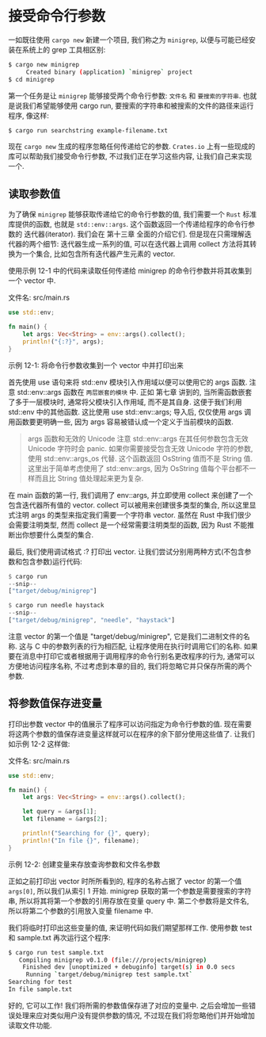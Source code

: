 # 接受命令行参数

一如既往使用 `cargo new` 新建一个项目, 我们称之为 `minigrep`,
以便与可能已经安装在系统上的 grep 工具相区别:

```bash
$ cargo new minigrep
     Created binary (application) `minigrep` project
$ cd minigrep
```

第一个任务是让 `minigrep` 能够接受两个命令行参数: `文件名` 和 `要搜索的字符串`.
也就是说我们希望能够使用 cargo run, 要搜索的字符串和被搜索的文件的路径来运行程序, 像这样:

```bash
$ cargo run searchstring example-filename.txt
```

现在 `cargo new` 生成的程序忽略任何传递给它的参数.
`Crates.io` 上有一些现成的库可以帮助我们接受命令行参数, 不过我们正在学习这些内容, 让我们自己来实现一个.

## 读取参数值

为了确保 `minigrep` 能够获取传递给它的命令行参数的值, 我们需要一个 `Rust` 标准库提供的函数, 也就是 `std::env::args`.
这个函数返回一个传递给程序的命令行参数的 迭代器(iterator).  我们会在 第十三章 全面的介绍它们.
但是现在只需理解迭代器的两个细节:
迭代器生成一系列的值, 可以在迭代器上调用 collect 方法将其转换为一个集合, 比如包含所有迭代器产生元素的 vector.

使用示例 12-1 中的代码来读取任何传递给 minigrep 的命令行参数并将其收集到一个 vector 中.

文件名: src/main.rs

```rust
use std::env;

fn main() {
    let args: Vec<String> = env::args().collect();
    println!("{:?}", args);
}
```

示例 12-1: 将命令行参数收集到一个 vector 中并打印出来

首先使用 use 语句来将 std::env 模块引入作用域以便可以使用它的 args 函数.
注意 std::env::args 函数在 `两层嵌套的模块` 中.
正如 第七章 讲到的, 当所需函数嵌套了多于一层模块时, 通常将父模块引入作用域, 而不是其自身.
这便于我们利用 std::env 中的其他函数.
这比使用 use std::env::args; 导入后, 仅仅使用 args 调用函数要更明确一些, 因为 args 容易被错认成一个定义于当前模块的函数.

>args 函数和无效的 Unicode
>注意 std::env::args 在其任何参数包含无效 Unicode 字符时会 panic.
>如果你需要接受包含无效 Unicode 字符的参数, 使用 std::env::args_os 代替. 这个函数返回 OsString 值而不是 String 值.
>这里出于简单考虑使用了 std::env::args, 因为 OsString 值每个平台都不一样而且比 String 值处理起来更为复杂.

在 main 函数的第一行, 我们调用了 env::args, 并立即使用 collect 来创建了一个包含迭代器所有值的 vector.
collect 可以被用来创建很多类型的集合, 所以这里显式注明 args 的类型来指定我们需要一个字符串 vector.
虽然在 Rust 中我们很少会需要注明类型, 然而 collect 是一个经常需要注明类型的函数, 因为 Rust 不能推断出你想要什么类型的集合.

最后, 我们使用调试格式 :? 打印出 vector. 让我们尝试分别用两种方式(不包含参数和包含参数)运行代码:

```rust
$ cargo run
--snip--
["target/debug/minigrep"]

$ cargo run needle haystack
--snip--
["target/debug/minigrep", "needle", "haystack"]
```

注意 vector 的第一个值是 "target/debug/minigrep", 它是我们二进制文件的名称.
这与 C 中的参数列表的行为相匹配, 让程序使用在执行时调用它们的名称.
如果要在消息中打印它或者根据用于调用程序的命令行别名更改程序的行为,
通常可以方便地访问程序名称, 不过考虑到本章的目的, 我们将忽略它并只保存所需的两个参数.

## 将参数值保存进变量

打印出参数 vector 中的值展示了程序可以访问指定为命令行参数的值.
现在需要将这两个参数的值保存进变量这样就可以在程序的余下部分使用这些值了.
让我们如示例 12-2 这样做:

文件名: src/main.rs

```rust
use std::env;

fn main() {
    let args: Vec<String> = env::args().collect();

    let query = &args[1];
    let filename = &args[2];

    println!("Searching for {}", query);
    println!("In file {}", filename);
}
```

示例 12-2: 创建变量来存放查询参数和文件名参数

正如之前打印出 vector 时所所看到的, 程序的名称占据了 vector 的第一个值 `args[0]`, 所以我们从索引 1 开始.
minigrep 获取的第一个参数是需要搜索的字符串, 所以将其将第一个参数的引用存放在变量 query 中.
第二个参数将是文件名, 所以将第二个参数的引用放入变量 filename 中.

我们将临时打印出这些变量的值, 来证明代码如我们期望那样工作.
使用参数 test 和 sample.txt 再次运行这个程序:

```bash
$ cargo run test sample.txt
   Compiling minigrep v0.1.0 (file:///projects/minigrep)
    Finished dev [unoptimized + debuginfo] target(s) in 0.0 secs
     Running `target/debug/minigrep test sample.txt`
Searching for test
In file sample.txt
```

好的, 它可以工作! 我们将所需的参数值保存进了对应的变量中.
之后会增加一些错误处理来应对类似用户没有提供参数的情况, 不过现在我们将忽略他们并开始增加读取文件功能.
